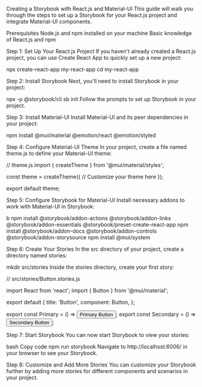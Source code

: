 Creating a Storybook with React.js and Material-UI
This guide will walk you through the steps to set up a Storybook for your React.js project and integrate Material-UI components.

Prerequisites
Node.js and npm installed on your machine
Basic knowledge of React.js and npm

Step 1: Set Up Your React.js Project
If you haven't already created a React.js project, you can use Create React App to quickly set up a new project:

npx create-react-app my-react-app
cd my-react-app


Step 2: Install Storybook
Next, you'll need to install Storybook in your project:

npx -p @storybook/cli sb init
Follow the prompts to set up Storybook in your project.

Step 3: Install Material-UI
Install Material-UI and its peer dependencies in your project:

npm install @mui/material @emotion/react @emotion/styled


Step 4: Configure Material-UI Theme
In your project, create a file named theme.js to define your Material-UI theme:

// theme.js
import { createTheme } from '@mui/material/styles';

const theme = createTheme({
  // Customize your theme here
});

export default theme;



Step 5: Configure Storybook for Material-UI
Install necessary addons to work with Material-UI in Storybook:

b
npm install @storybook/addon-actions @storybook/addon-links @storybook/addon-essentials @storybook/preset-create-react-app
npm install @storybook/addon-docs @storybook/addon-controls @storybook/addon-storysource
npm install @mui/system



Step 6: Create Your Stories
In the src directory of your project, create a directory named stories:

mkdir src/stories
Inside the stories directory, create your first story:


// src/stories/Button.stories.js

import React from 'react';
import { Button } from '@mui/material';

export default {
  title: 'Button',
  component: Button,
};

export const Primary = () => <Button variant="contained" color="primary">Primary Button</Button>;
export const Secondary = () => <Button variant="contained" color="secondary">Secondary Button</Button>;


Step 7: Start Storybook
You can now start Storybook to view your stories:

bash
Copy code
npm run storybook
Navigate to http://localhost:6006/ in your browser to see your Storybook.

Step 8: Customize and Add More Stories
You can customize your Storybook further by adding more stories for different components and scenarios in your project.
